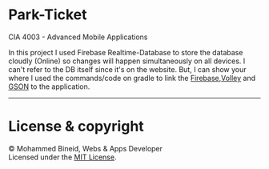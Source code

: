# Park-Ticket
CIA 4003 - Advanced Mobile Applications

In this project I used Firebase Realtime-Database to store the database cloudly (Online) so changes will happen simultaneously on all devices. I can't refer to the DB itself since it's on the website. But, I can show your where I used the commands/code on gradle to link the [Firebase](https://github.com/vm7md98/Park-Ticket_Firebase/blob/4312a901a6c0ec3506320ee217906b71e8b09969/app/build.gradle#L42),[Volley](https://github.com/vm7md98/Park-Ticket_Firebase/blob/4312a901a6c0ec3506320ee217906b71e8b09969/app/build.gradle#L46) and [GSON](https://github.com/vm7md98/Park-Ticket_Firebase/blob/4312a901a6c0ec3506320ee217906b71e8b09969/app/build.gradle#L47) to the application.

---
# License & copyright

© Mohammed Bineid, Webs & Apps Developer <br>
Licensed under the [MIT License](LICENSE).
